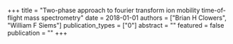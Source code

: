 +++
title = "Two-phase approach to fourier transform ion mobility time-of-flight mass spectrometry"
date = 2018-01-01
authors = ["Brian H Clowers", "William F Siems"]
publication_types = ["0"]
abstract = ""
featured = false
publication = ""
+++


